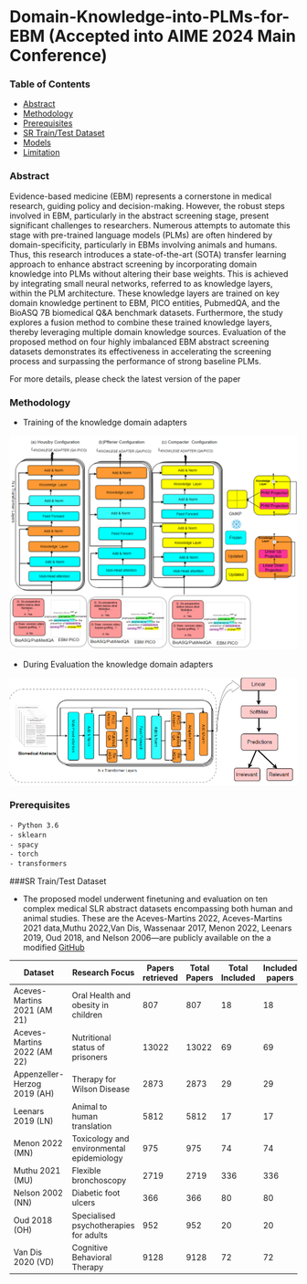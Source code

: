 # Domain-Knowledge-into-PLMs-for-EBM (Accepted into AIME 2024 Main Conference)

### Table of Contents
- [Abstract](#features)
- [Methodology](#installation)
- [Prerequisites](#usage)
- [SR Train/Test Dataset](#visualizing-attacks)
- [Models](#generating-adversarial-images)
- [Limitation](#limitation)


### Abstract

Evidence-based medicine (EBM) represents a cornerstone in medical research, guiding policy and decision-making. However, the robust steps involved in EBM, particularly in the abstract screening stage, present significant challenges to researchers. Numerous attempts to automate this stage with pre-trained language models (PLMs) are often hindered by domain-specificity, particularly in EBMs involving animals and humans. Thus, this research introduces a state-of-the-art (SOTA) transfer learning approach to enhance abstract screening by incorporating domain knowledge into PLMs without altering their base weights. This is achieved by integrating small neural networks, referred to as knowledge layers, within the PLM architecture. These knowledge layers are trained on key domain knowledge pertinent to EBM, PICO entities, PubmedQA, and the BioASQ 7B biomedical Q\&A benchmark datasets. Furthermore, the study explores a fusion method to combine these trained knowledge layers, thereby leveraging multiple domain knowledge sources. Evaluation of the proposed method on four highly imbalanced EBM abstract screening datasets demonstrates its effectiveness in accelerating the screening process and surpassing the performance of strong baseline PLMs.


For more details, please check the latest version of the paper


### Methodology 

- Training of the knowledge domain adapters

![Image Alt text](images/AIME_paper_.PNG)

- During Evaluation the knowledge domain adapters

![Image Alt text](images/downstream_method_AIME.PNG)

###  Prerequisites
``` bash
- Python 3.6
- sklearn
- spacy
- torch
- transformers
```

###SR Train/Test Dataset

- The proposed model underwent finetuning and evaluation on ten complex medical SLR
abstract datasets encompassing both human and animal studies. These are the Aceves-Martins 2022, Aceves-Martins 2021 data,Muthu 2022,Van Dis, Wassenaar 2017, Menon 2022, Leenars 2019, Oud 2018, and Nelson 2006—are publicly available on the a modified [GitHub](https://github.com/asreview/synergy-dataset)

| **Dataset**                | **Research Focus**                                                                  | **Papers retrieved** | **Total Papers** | **Total Included** | **Included papers** |
|----------------------------|----------------------------------------------------------------------------------------|----------------------|------------------|--------------------|---------------------|
| Aceves-Martins 2021 (AM 21) | Oral Health and obesity in children                                                   | 807                  | 807              | 18                 | 18                  |
| Aceves-Martins 2022 (AM 22) | Nutritional status of prisoners                                                       | 13022                | 13022            | 69                 | 69                  |
| Appenzeller-Herzog 2019 (AH) | Therapy for Wilson Disease                                                            | 2873                 | 2873             | 29                 | 29                  |
| Leenars 2019 (LN)          | Animal to human translation                                                            | 5812                 | 5812             | 17                 | 17                  |
| Menon 2022 (MN)            | Toxicology and environmental epidemiology                                              | 975                  | 975              | 74                 | 74                  |
| Muthu 2021 (MU)            | Flexible bronchoscopy                                                                  | 2719                 | 2719             | 336                | 336                 |
| Nelson 2002 (NN)           | Diabetic foot ulcers                                                                   | 366                  | 366              | 80                 | 80                  |
| Oud 2018 (OH)              | Specialised psychotherapies for adults                                                 | 952                  | 952              | 20                 | 20                  |
| Van Dis 2020 (VD)          | Cognitive Behavioral Therapy                                                           | 9128                 | 9128             | 72                 | 72                  |







